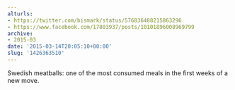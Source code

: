 ```yaml
---
alturls:
- https://twitter.com/bismark/status/576836488215863296
- https://www.facebook.com/17803937/posts/10101896008969799
archive:
- 2015-03
date: '2015-03-14T20:05:10+00:00'
slug: '1426363510'
---
```


Swedish meatballs: one of the most consumed meals in the first weeks of a new move.

